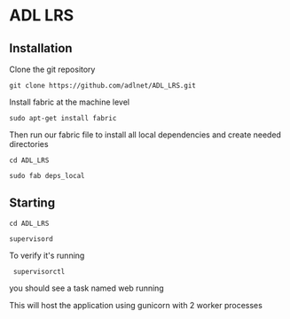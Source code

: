 # ADL LRS

## Installation
Clone the git repository

    git clone https://github.com/adlnet/ADL_LRS.git
    

Install fabric at the machine level

    sudo apt-get install fabric

Then run our fabric file to install all local dependencies and create needed directories

    cd ADL_LRS

    sudo fab deps_local

## Starting

    cd ADL_LRS

    supervisord

To verify it's running

     supervisorctl

you should see a task named web running


This will host the application using gunicorn with 2 worker processes